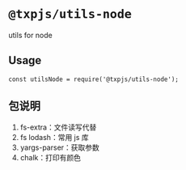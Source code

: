 # `@txpjs/utils-node`

utils for node

## Usage

```
const utilsNode = require('@txpjs/utils-node');
```

## 包说明

1. fs-extra：文件读写代替
2. fs lodash：常用 js 库
3. yargs-parser：获取参数
4. chalk：打印有颜色
